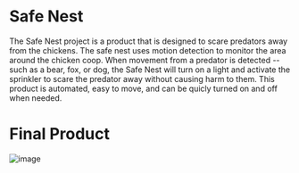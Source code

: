 # Safe Nest
The Safe Nest project is a product that is designed to scare predators away from the chickens. The safe nest uses motion detection to monitor the area around the chicken coop. When movement from a predator is detected -- such as a bear, fox, or dog, the Safe Nest will turn on a light and activate the sprinkler to scare the predator away without causing harm to them. This product is automated, easy to move, and can be quicly turned on and off when needed.

# Final Product
![image](https://github.com/user-attachments/assets/02f91266-8503-4afa-b401-569012fd799a)
